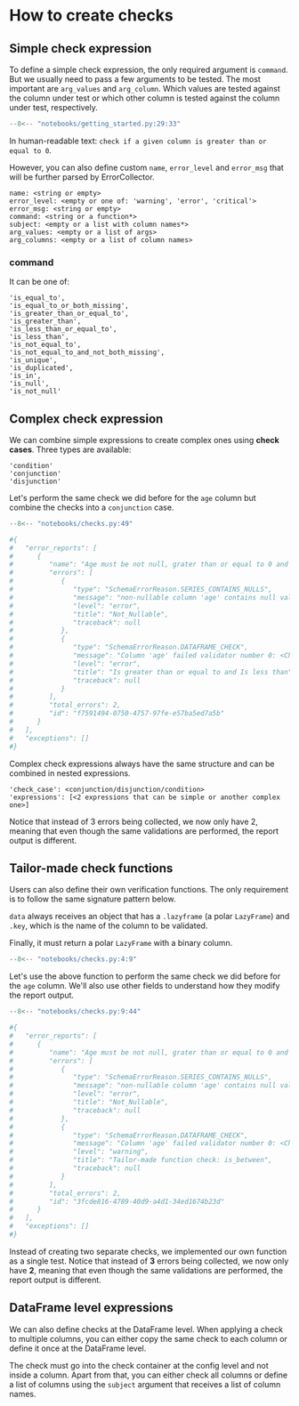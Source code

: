 # How to create checks

## Simple check expression

To define a simple check expression, the only required argument is `command`.
But we usually need to pass a few arguments to be tested. The most important are `arg_values` and `arg_column`.
Which values ​​are tested against the column under test or which other column is tested against the column under test, respectively.

```py title="getting_started.py" linenums="29" hl_lines="3-4"
--8<-- "notebooks/getting_started.py:29:33"
```
In human-readable text: `check if a given column is greater than or equal to 0`.

However, you can also define custom `name`, `error_level` and `error_msg` that will be further parsed by ErrorCollector.

```
name: <string or empty>
error_level: <empty or one of: 'warning', 'error', 'critical'>
error_msg: <string or empty>
command: <string or a function*>
subject: <empty or a list with column names*>
arg_values: <empty or a list of args>
arg_columns: <empty or a list of column names>

```

### command

It can be one of:

```
'is_equal_to',
'is_equal_to_or_both_missing',
'is_greater_than_or_equal_to',
'is_greater_than',
'is_less_than_or_equal_to',
'is_less_than',
'is_not_equal_to',
'is_not_equal_to_and_not_both_missing',
'is_unique',
'is_duplicated',
'is_in',
'is_null',
'is_not_null'
```


## Complex check expression

We can combine simple expressions to create complex ones using **check cases**. Three types are available:

```
'condition'
'conjunction'
'disjunction'
```

Let's perform the same check we did before for the `age` column but combine the checks into a `conjunction` case.

```py title="checks.py" linenums="49" hl_lines="12-21 62"
--8<-- "notebooks/checks.py:49"

#{
#   "error_reports": [
#      {
#         "name": "Age must be not null, grater than or equal to 0 and less than 150",
#         "errors": [
#            {
#               "type": "SchemaErrorReason.SERIES_CONTAINS_NULLS",
#               "message": "non-nullable column 'age' contains null values",
#               "level": "error",
#               "title": "Not_Nullable",
#               "traceback": null
#            },
#            {
#               "type": "SchemaErrorReason.DATAFRAME_CHECK",
#               "message": "Column 'age' failed validator number 0: <Check error: The column under validation is greater than or equal to \"0\" and The column under validation is less than \"150\"> failure case examples: [{'age': -5}, {'age': 150}]",
#               "level": "error",
#               "title": "Is greater than or equal to and Is less than",
#               "traceback": null
#            }
#         ],
#         "total_errors": 2,
#         "id": "f7591494-0750-4757-97fe-e57ba5ed7a5b"
#      }
#   ],
#   "exceptions": []
#}
```

Complex check expressions always have the same structure and can be combined in nested expressions.

```
'check_case': <conjunction/disjunction/condition>
'expressions': [<2 expressions that can be simple or another complex one>]
```

Notice that instead of 3 errors being collected, we now only have 2, meaning that even though the same validations are performed, the report output is different.

## Tailor-made check functions

Users can also define their own verification functions. The only requirement is to follow the same signature pattern below.

`data` always receives an object that has a `.lazyframe` (a polar `LazyFrame`) and `.key`, which is the name of the column to be validated.

Finally, it must return a polar `LazyFrame` with a binary column.

```py title="checks.py" linenums="4" hl_lines="1"
--8<-- "notebooks/checks.py:4:9"
```

Let's use the above function to perform the same check we did before for the `age` column. We'll also use other fields to understand how they modify the report output.


```py title="checks.py" linenums="9" hl_lines="12-16 57"
--8<-- "notebooks/checks.py:9:44"

#{
#   "error_reports": [
#      {
#         "name": "Age must be not null, grater than or equal to 0 and less than 150",
#         "errors": [
#            {
#               "type": "SchemaErrorReason.SERIES_CONTAINS_NULLS",
#               "message": "non-nullable column 'age' contains null values",
#               "level": "error",
#               "title": "Not_Nullable",
#               "traceback": null
#            },
#            {
#               "type": "SchemaErrorReason.DATAFRAME_CHECK",
#               "message": "Column 'age' failed validator number 0: <Check warning: Age must be between 0 (inclusive) and 150 (exclusive)> failure case examples: [{'age': -5}, {'age': 150}]",
#               "level": "warning",
#               "title": "Tailor-made function check: is_between",
#               "traceback": null
#            }
#         ],
#         "total_errors": 2,
#         "id": "3fcde816-4789-40d9-a4d1-34ed1674b23d"
#      }
#   ],
#   "exceptions": []
#}
```
Instead of creating two separate checks, we implemented our own function as a single test. Notice that instead of **3** errors being collected, we now only have **2**, meaning that even though the same validations are performed, the report output is different.

## DataFrame level expressions

We can also define checks at the DataFrame level. When applying a check to multiple columns, you can either copy the same check to each column or define it once at the DataFrame level.

The check must go into the check container at the config level and not inside a column. Apart from that, you can either check all columns or define a list of columns using the `subject` argument that receives a list of column names.
